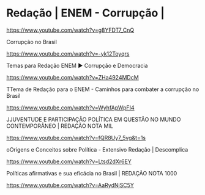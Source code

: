 # Redação | ENEM - Corrupção |

https://www.youtube.com/watch?v=g8YFDT7_CnQ



Corrupção no Brasil 

https://www.youtube.com/watch?v=-yk12Toyqrs

Temas para Redação ENEM ► Corrupção e Democracia

https://www.youtube.com/watch?v=ZHa4924MDcM

TTema de Redação para o ENEM - Caminhos para combater a corrupção no Brasil

https://www.youtube.com/watch?v=WyhfApWpFI4



JJUVENTUDE E PARTICIPAÇÃO POLÍTICA EM QUESTÃO NO MUNDO CONTEMPORÂNEO | REDAÇÃO NOTA MIL

https://www.youtube.com/watch?v=fQR8Uy7_5vg&t=1s

oOrigens e Conceitos sobre Política - Extensivo Redação | Descomplica

https://www.youtube.com/watch?v=Ltsd2dXr6EY

Políticas afirmativas e sua eficácia no Brasil | REDAÇÃO NOTA 1000

https://www.youtube.com/watch?v=AaRydNjSC5Y

